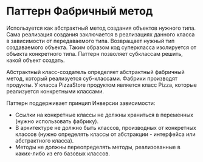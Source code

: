 Паттерн Фабричный метод
=======================
Используется как абстрактный метод создания объектов нужного типа. Сама реализация создания заключается в
реализациях данного класса в зависимости от передаваемого типа. Возвращает нужный тип создаваемого объекта.
Таким образом код суперкласса изолируется от объекта конкретного типа. Паттерн позволяет субклассам решить,
какой объект создать.

Абстрактный класс-создатель определяет абстрактный фабричный метод, который реализуется суб-классами.
Фабрики производят продукты. У класса PizzaStore продуктом является класс Pizza, которые реализуется
конкретными классами.

Паттерн поддерживает принцип Инверсии зависимости:
  * Ссылки на конкретные классы не должны храниться в переменных (нужно использовать фабрику).
  * В архитектуре не должно быть классов, производных от конкретных классов (нужно определять классы от абстракции -
  интерфейса или абстрактного класса).
  * Методы не должны переопределять методы, реализованные в каких-либо из его базовых классов.
